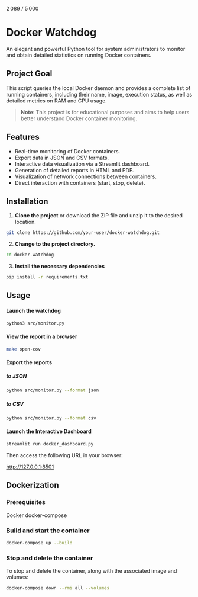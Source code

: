 2 089 / 5 000
# Docker Watchdog

An elegant and powerful Python tool for system administrators to monitor and obtain detailed statistics on running Docker containers.

## Project Goal

This script queries the local Docker daemon and provides a complete list of running containers, including their name, image, execution status, as well as detailed metrics on RAM and CPU usage.

> **Note**: This project is for educational purposes and aims to help users better understand Docker container monitoring.

## Features

- Real-time monitoring of Docker containers.
- Export data in JSON and CSV formats.
- Interactive data visualization via a Streamlit dashboard.
- Generation of detailed reports in HTML and PDF.
- Visualization of network connections between containers.
- Direct interaction with containers (start, stop, delete).

## Installation

1. **Clone the project**
or download the ZIP file and unzip it to the desired location.

```bash
git clone https://github.com/your-user/docker-watchdog.git
```
2. **Change to the project directory.**

```bash
cd docker-watchdog
```

3. **Install the necessary dependencies**

```bash
pip install -r requirements.txt
```

## Usage

#### Launch the watchdog
```bash
python3 src/monitor.py
```
#### View the report in a browser
````bash
make open-cov
````
#### Export the reports
##### to JSON
````bash
python src/monitor.py --format json
````
##### to CSV
````bash
python src/monitor.py --format csv
````

#### Launch the Interactive Dashboard
````bash
streamlit run docker_dashboard.py
````
Then access the following URL in your browser:

http://127.0.0.1:8501

## Dockerization

### Prerequisites
Docker
docker-compose

### Build and start the container
````bash
docker-compose up --build
````

### Stop and delete the container

To stop and delete the container, along with the associated image and volumes:
````bash
docker-compose down --rmi all --volumes
````
